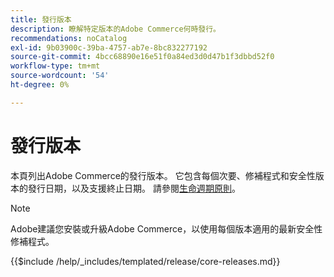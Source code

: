 ```yaml
---
title: 發行版本
description: 瞭解特定版本的Adobe Commerce何時發行。
recommendations: noCatalog
exl-id: 9b03900c-39ba-4757-ab7e-8bc832277192
source-git-commit: 4bcc68890e16e51f0a84ed3d0d47b1f3dbbd52f0
workflow-type: tm+mt
source-wordcount: '54'
ht-degree: 0%

---
```


# 發行版本

本頁列出Adobe Commerce的發行版本。 它包含每個次要、修補程式和安全性版本的發行日期，以及支援終止日期。 請參閱[生命週期原則](lifecycle-policy.md)。

>[!NOTE]
>
>Adobe建議您安裝或升級Adobe Commerce，以使用每個版本適用的最新安全性修補程式。

{{$include /help/_includes/templated/release/core-releases.md}}
